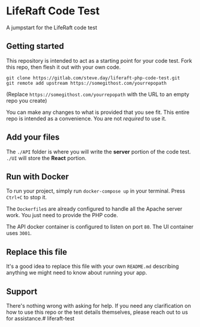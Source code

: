 # LifeRaft Code Test

A jumpstart for the LifeRaft code test

## Getting started

This repository is intended to act as a starting point for your code test. Fork this repo, then flesh it out with your own code.
```
git clone https://gitlab.com/steve.day/liferaft-php-code-test.git
git remote add upstream https://somegithost.com/yourrepopath
```
(Replace `https://somegithost.com/yourrepopath` with the URL to an empty repo you create)

You can make any changes to what is provided that you see fit. This entire repo is intended as a convenience. You are not *required* to use it.

## Add your files
The `./API` folder is where you will write the **server** portion of the code test. `./UI` will store the **React** portion.

## Run with Docker
To run your project, simply run `docker-compose up` in your terminal. Press `Ctrl+C` to stop it.

The `Dockerfile`s are already configured to handle all the Apache server work. You just need to provide the PHP code.

The API docker container is configured to listen on port `80`. The UI container uses `3001`.

## Replace this file
It's a good idea to replace this file with your own `README.md` describing anything we might need to know about running your app.

## Support
There's nothing wrong with asking for help. If you need any clarification on how to use this repo or the test details themselves, please reach out to us for assistance.# liferaft-test
